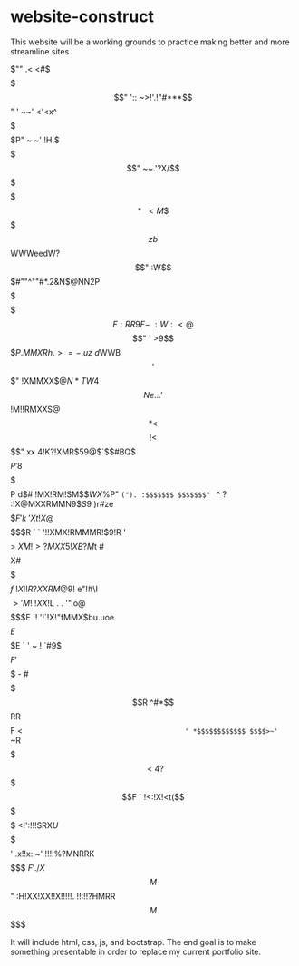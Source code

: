 # website-construct
This website will be a working grounds to practice making better 
and more streamline sites

$$$$$$$$$$$$$$$$$$$$$$$$$"" .<   <#$$$$$$$$$$$$$$$$$$$$$$$$$$$$$
$$$$$$$$$$$$$$$$$$$$$$$" ':: ~>!'.!"#***$$$$$$$$$$$$$$$$$$$$$$$$
$$$$$$$$$$$$$$$$$$$$$$" '       ~~' <'<x^$$$$$$$$$$$$$$$$$$$$$$$
$$$$$$$$$$$$$$$$$$$P"   ~         ~'  !H.$$$$$$$$$$$$$$$$$$$$$$
$$$$$$$$$$$$$$$$$$"                 ~~.'?X/$$$$$$$$$$$$$$$$$$$$$
$$$$$$$$$$$$$$$$$*                    ~~<M\$$$$$$$$$$$$$$$$$$$$$
$$$$$$$$$$$$$$$$$                 zb$$WWWeedW?$$$$$$$$$$$$$$$$$$
$$$$$$$$$$$$$$$$"               :W$$$#""^""#*.2&N$@NN2P$$$$$$$$$
$$$$$$$$$$$$$$$F               :RR9F -~:W   :<@$$$$"  ` >9$$$$$$
$$$$$$$$$$$$$$P               .MMXRh.>=-.uz~d$WWB$$      '$$$$$$
$$$$$$$$$$$$$"                !XMMXX$$@N*TW4$$$$$$$Ne... '$$$$$$
$$$$$$$$$$$$                  !M!!RMXXS@$$*<$$$$$$$$$$$$!<$$$$$$
$$$$$$$$$$"        xx         4!K?!XMR$59@$`$$#BQ$$$$$$P'8$$$$$$
$$$$$$$$P         d$#         !MX!RM!SM$$$WX$%P"  `("). :$$$$$$$
$$$$$$$" `        ^ ?        :!X@MXXRMMN9$$S9$     )r#ze$$$$$$$$
$$$$$$F '          k~        'Xt!X%MXHRM8@XR!R     4$@$$$$$$$$$$
$$$$$R   `         `        '!!XMX!RMMMR!$9!R     '$$$$$$$$$$$$
$$$$$> ~                      XM!>?MXX5!XB?M$t      #$$$$X#$$$$$
$$$$$f                        ~!X !!R?XXRM@$9!        e"!#\I$$$$
$$$$$>                        'M! ~!XX%!Xt?M$!L .  . '".o@$$$$$$
$$$$$E                         `! '!`!X!"fMMX$bu.uoe$$$$$$$$$E$
$$$$$E `                        '  ~ !      `#9$$$$$$$$$$$$$$$$$
$$$$$F                                        '$$$$$$$$$$$$$$$$$
$$$$$  -                                        #$$$$$$$$$$$$$$$
$$$$R                                            ^#*$$RR$$$$$$$$
$$$$F <`                                         ' *$$$$$$$$$$$$
$$$$>~'                                           `~R$$$$$$$$$$$
$$$$  ~~                                        <~  4?$$$$$$$$$$
$$$F `                                        !<:!X!<t($$$$$$$$$
$$$                                         <!':!!!SRX$U$$$$$$$$
$$   '                  .x!!x:             ~' !!!!%?MNRRK$$$$$$$
$F '                 ./X%!XX!!!!.           <!'!!!!XRM$$$M$$$$$$
"                 :H!XX!XX!!X!!!!!.           !!:!!?HMRR$$M$$$$$

It will include html, css, js, and bootstrap. The end goal is to make
something presentable in order to replace my current portfolio site.
